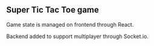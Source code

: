 ## Super Tic Tac Toe game

Game state is managed on frontend through React.

Backend added to support multiplayer through Socket.io.
